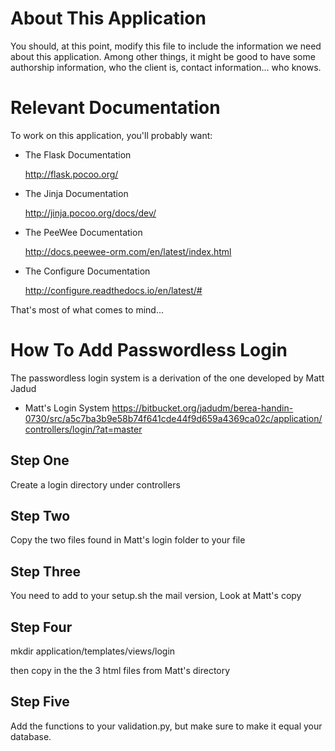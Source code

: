 # About This Application

You should, at this point, modify this file to include the information we need
about this application. Among other things, it might be good to have
some authorship information, who the client is, contact information...
who knows.

# Relevant Documentation

To work on this application, you'll probably want:

* The Flask Documentation

  http://flask.pocoo.org/

* The Jinja Documentation

  http://jinja.pocoo.org/docs/dev/

* The PeeWee Documentation

  http://docs.peewee-orm.com/en/latest/index.html

* The Configure Documentation

  http://configure.readthedocs.io/en/latest/#

That's most of what comes to mind...

# How To Add Passwordless Login

The passwordless login system is a derivation of the one developed by Matt Jadud

* Matt's Login System 
  https://bitbucket.org/jadudm/berea-handin-0730/src/a5c7ba3b9e58b74f641cde44f9d659a4369ca02c/application/controllers/login/?at=master

## Step One

Create a login directory under controllers

## Step Two 

Copy the two files found in Matt's login folder to your file

## Step Three
You need to add to your setup.sh the mail version, Look at Matt's copy

## Step Four 
mkdir application/templates/views/login

then copy in the the 3 html files from Matt's directory

## Step Five

Add the functions to your validation.py, but make sure to make it equal your database.


